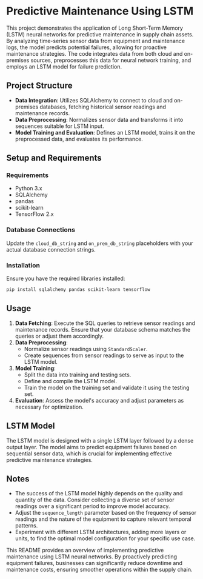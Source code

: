# Predictive Maintenance Using LSTM

This project demonstrates the application of Long Short-Term Memory (LSTM) neural networks for predictive maintenance in supply chain assets. By analyzing time-series sensor data from equipment and maintenance logs, the model predicts potential failures, allowing for proactive maintenance strategies. The code integrates data from both cloud and on-premises sources, preprocesses this data for neural network training, and employs an LSTM model for failure prediction.

## Project Structure

- **Data Integration**: Utilizes SQLAlchemy to connect to cloud and on-premises databases, fetching historical sensor readings and maintenance records.
- **Data Preprocessing**: Normalizes sensor data and transforms it into sequences suitable for LSTM input.
- **Model Training and Evaluation**: Defines an LSTM model, trains it on the preprocessed data, and evaluates its performance.

## Setup and Requirements

### Requirements
- Python 3.x
- SQLAlchemy
- pandas
- scikit-learn
- TensorFlow 2.x

### Database Connections
Update the `cloud_db_string` and `on_prem_db_string` placeholders with your actual database connection strings.

### Installation
Ensure you have the required libraries installed:
```bash
pip install sqlalchemy pandas scikit-learn tensorflow
```

## Usage

1. **Data Fetching**: Execute the SQL queries to retrieve sensor readings and maintenance records. Ensure that your database schema matches the queries or adjust them accordingly.
2. **Data Preprocessing**:
    - Normalize sensor readings using `StandardScaler`.
    - Create sequences from sensor readings to serve as input to the LSTM model.
3. **Model Training**:
    - Split the data into training and testing sets.
    - Define and compile the LSTM model.
    - Train the model on the training set and validate it using the testing set.
4. **Evaluation**: Assess the model's accuracy and adjust parameters as necessary for optimization.

## LSTM Model

The LSTM model is designed with a single LSTM layer followed by a dense output layer. The model aims to predict equipment failures based on sequential sensor data, which is crucial for implementing effective predictive maintenance strategies.

## Notes

- The success of the LSTM model highly depends on the quality and quantity of the data. Consider collecting a diverse set of sensor readings over a significant period to improve model accuracy.
- Adjust the `sequence_length` parameter based on the frequency of sensor readings and the nature of the equipment to capture relevant temporal patterns.
- Experiment with different LSTM architectures, adding more layers or units, to find the optimal model configuration for your specific use case.

This README provides an overview of implementing predictive maintenance using LSTM neural networks. By proactively predicting equipment failures, businesses can significantly reduce downtime and maintenance costs, ensuring smoother operations within the supply chain.
